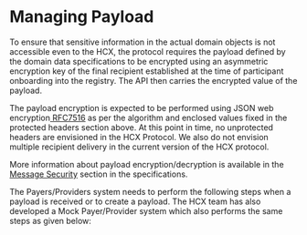 # Managing Payload

To ensure that sensitive information in the actual domain objects is not accessible even to the HCX, the protocol requires the payload defined by the domain data specifications to be encrypted using an asymmetric encryption key of the final recipient established at the time of participant onboarding into the registry. The API then carries the encrypted value of the payload.

The payload encryption is expected to be performed using JSON web encryption[ RFC7516](https://datatracker.ietf.org/doc/html/rfc7516) as per the algorithm and enclosed values fixed in the protected headers section above. At this point in time, no unprotected headers are envisioned in the HCX Protocol. We also do not envision multiple recipient delivery in the current version of the HCX protocol.

More information about payload encryption/decryption is available in the [Message Security](https://docs.swasth.app/hcx-specifications/hcx-technical-specifications/open-protocol/data-security-and-privacy/message-security-and-integrity) section in the specifications.

The Payers/Providers system needs to perform the following steps when a payload is received or to create a payload. The HCX team has also developed a Mock Payer/Provider system which also performs the same steps as given below:
